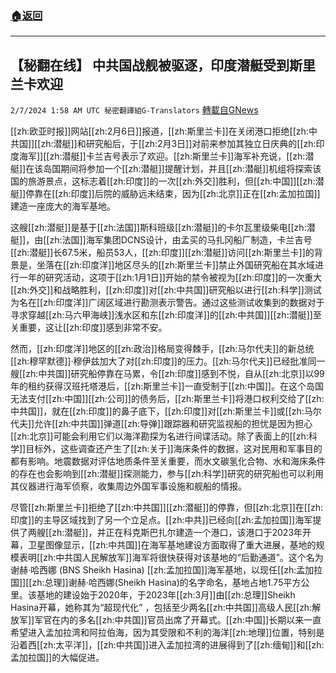 ###  [:house:返回](README.md)
---


## 【秘翻在线】  中共国战舰被驱逐，印度潜艇受到斯里兰卡欢迎
`2/7/2024 1:58 AM UTC 秘密翻譯組G-Translators` [轉載自GNews](https://gnews.org/articles/2287761)



 [[zh:欧亚时报]]网站[[zh:2月6日]]报道，[[zh:斯里兰卡]]在关闭港口拒绝[[zh:中共国]][[zh:潜艇]]和研究船后，于[[zh:2月3日]]对前来参加其独立日庆典的[[zh:印度海军]][[zh:潜艇]]卡兰吉号表示了欢迎。[[zh:斯里兰卡]]海军补充说，[[zh:潜艇]]在该岛国期间将参加一个[[zh:潜艇]]提醒计划，并且[[zh:潜艇]]机组将探索该国的旅游景点，这标志着[[zh:印度]]的一次[[zh:外交]]胜利，但[[zh:中国]][[zh:潜艇]]停靠在[[zh:印度]]后院的威胁远未结束，因为[[zh:北京]]正在[[zh:孟加拉国]]建造一座庞大的海军基地。

这艘[[zh:潜艇]]是基于[[zh:法国]]斯科班级[[zh:潜艇]]的卡尔瓦里级柴电[[zh:潜艇]]，由[[zh:法国]]海军集团DCNS设计，由孟买的马扎冈船厂制造，卡兰吉号[[zh:潜艇]]长67.5米，船员53人，[[zh:印度]][[zh:潜艇]]访问[[zh:斯里兰卡]]的背景是，坐落在[[zh:印度洋]]地区尽头的[[zh:斯里兰卡]]禁止外国研究船在其水域进行一年的研究活动，这项于[[zh:1月1日]]开始的禁令被视为[[zh:印度]]的一次重大[[zh:外交]]和战略胜利，[[zh:印度]]对[[zh:中共国]]研究船以进行[[zh:科学]]测试为名在[[zh:印度洋]]广阔区域进行勘测表示警告。通过这些测试收集到的数据对于寻求穿越[[zh:马六甲海峡]]浅水区和东[[zh:印度洋]]的[[zh:中共国]][[zh:潜艇]]至关重要，这让[[zh:印度]]感到非常不安。

然而，[[zh:印度洋]]地区的[[zh:政治]]格局变得棘手，[[zh:马尔代夫]]的新总统[[zh:穆罕默德]]·穆伊兹加大了对[[zh:印度]]的压力。[[zh:马尔代夫]]已经批准同一艘[[zh:中共国]]研究船停靠在马累，令[[zh:印度]]感到不悦，自从[[zh:北京]]以99年的租约获得汉班托塔港后，[[zh:斯里兰卡]]一直受制于[[zh:中国]]。在这个岛国无法支付[[zh:中国]][[zh:公司]]的债务后，[[zh:斯里兰卡]]将港口权利交给了[[zh:中共国]]，就在[[zh:印度]]的鼻子底下，[[zh:印度]]对[[zh:斯里兰卡]]或[[zh:马尔代夫]]允许[[zh:中共国]]弹道[[zh:导弹]]跟踪器和研究监视船的担忧是因为担心[[zh:北京]]可能会利用它们以海洋勘探为名进行间谍活动。除了表面上的[[zh:科学]]目标外，这些调查还产生了[[zh:关于]]海床条件的数据，这对民用和军事目的都有影响。地震数据对评估地质条件至关重要，而水文碳氢化合物、水和海床条件的存在也会影响到[[zh:潜艇]]探测能力，参与[[zh:科学]]研究的研究船也可以利用其仪器进行海军侦察，收集周边外国军事设施和舰船的情报。

尽管[[zh:斯里兰卡]]拒绝了[[zh:中共国]][[zh:潜艇]]的停靠，但[[zh:北京]]在[[zh:印度]]的主导区域找到了另一个立足点。[[zh:中共]]已经向[[zh:孟加拉国]]海军提供了两艘[[zh:潜艇]]，并正在科克斯巴扎尔建造一个港口，该港口于2023年开幕，卫星图像显示，[[zh:中共国]]在海军基地建设方面取得了重大进展，基地的规模表明[[zh:中共国人民解放军]]海军将很快获得对该基地的“后勤通道”。这个名为谢赫·哈西娜 (BNS Sheikh Hasina) [[zh:孟加拉国]]海军基地，以现任[[zh:孟加拉国]][[zh:总理]]谢赫·哈西娜(Sheikh Hasina)的名字命名，基地占地1.75平方公里。该基地的建设始于2020年，于2023年[[zh:3月]]由[[zh:总理]]Sheikh Hasina开幕，她称其为“超现代化” ，包括至少两名[[zh:中共国]]高级人民[[zh:解放军]]军官在内的多名[[zh:中共国]]官员出席了开幕式。[[zh:中国]]长期以来一直希望进入孟加拉湾和阿拉伯海，因为其受限和不利的海洋[[zh:地理]]位置，特别是沿着西[[zh:太平洋]]，[[zh:中共国]]进入孟加拉湾的进展得到了[[zh:缅甸]]和[[zh:孟加拉国]]的大幅促进。
